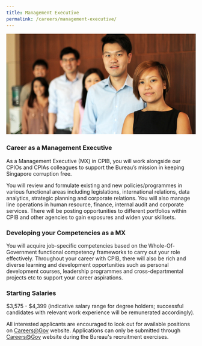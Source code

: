 ```yaml
---
title: Management Executive
permalink: /careers/management-executive/
---
```


<img src="/images/careers_mgtm-exec.jpg" alt="management executive">

### **Career as a Management Executive**

As a Management Executive (MX) in CPIB, you will work alongside our CPIOs and CPIAs colleagues to support the Bureau’s mission in keeping Singapore corruption free.

You will review and formulate existing and new policies/programmes in various functional areas including legislations, international relations, data analytics, strategic planning and corporate relations. You will also manage line operations in human resource, finance, internal audit and corporate services. There will be posting opportunities to different portfolios within CPIB and other agencies to gain exposures and widen your skillsets.

### **Developing your Competencies as a MX**

You will acquire job-specific competencies based on the Whole-Of-Government functional competency frameworks to carry out your role effectively. Throughout your career with CPIB, there will also be rich and diverse learning and development opportunities such as personal development courses, leadership programmes and cross-departmental projects etc to support your career aspirations.


### **Starting Salaries**

$3,575 - $4,399 (indicative salary range for degree holders; successful candidates with relevant work experience will be remunerated accordingly).

All interested applicants are encouraged to look out for available positions on [Careers@Gov](https://www.careers.gov.sg/) website. Applications can only be submitted through [Careers@Gov](https://www.careers.gov.sg/) website during the Bureau's recruitment exercises.

